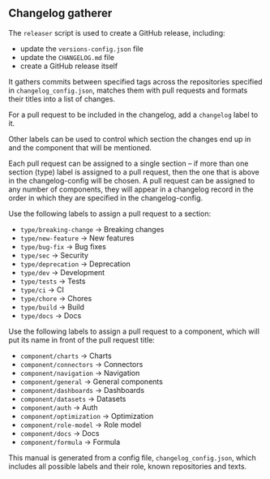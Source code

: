 
## Changelog gatherer

The `releaser` script is used to create a GitHub release, including:
- update the `versions-config.json` file
- update the `CHANGELOG.md` file
- create a GitHub release itself

It gathers commits between specified tags across the repositories specified in `changelog_config.json`, matches them
with pull requests and formats their titles into a list of changes.

For a pull request to be included in the changelog, add a `changelog` label to it.

Other labels can be used to control which section the changes end up in and the component that will be mentioned.

Each pull request can be assigned to a single section – if more than one section (type) label is assigned
to a pull request, then the one that is above in the changelog-config will be chosen. A pull request can be assigned
to any number of components, they will appear in a changelog record in the order in which they are specified
in the changelog-config.

Use the following labels to assign a pull request to a section:
- `type/breaking-change` -> Breaking changes
- `type/new-feature` -> New features
- `type/bug-fix` -> Bug fixes
- `type/sec` -> Security
- `type/deprecation` -> Deprecation
- `type/dev` -> Development
- `type/tests` -> Tests
- `type/ci` -> CI
- `type/chore` -> Chores
- `type/build` -> Build
- `type/docs` -> Docs

Use the following labels to assign a pull request to a component,
which will put its name in front of the pull request title:
- `component/charts` -> Charts
- `component/connectors` -> Connectors
- `component/navigation` -> Navigation
- `component/general` -> General components
- `component/dashboards` -> Dashboards
- `component/datasets` -> Datasets
- `component/auth` -> Auth
- `component/optimization` -> Optimization
- `component/role-model` -> Role model
- `component/docs` -> Docs
- `component/formula` -> Formula

This manual is generated from a config file, `changelog_config.json`, which includes all possible labels and their role,
known repositories and texts.
